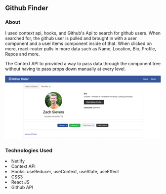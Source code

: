 ## Github Finder

### About

<p class="lead"> I used context api, hooks, and Github's Api to search for github users. When searched for, the github user is pulled and brought in with a user component and a user items component inside of that. When clicked on more, react-router pulls in more data such as Name, Location, Bio, Profile, Repos and more.

The Context API to provided a way to pass data through the component tree without having to pass props down manually at every level. </p>
<img src="./img/screenshot.PNG" width="600px">

### Technologies Used

<li>Netlify</li>
<li>Context API</li>
<li>Hooks: useReducer, useContext, useState, useEffect</li>
<li>CSS3</li>
<li>React JS</li>
<li>Github API</li>
